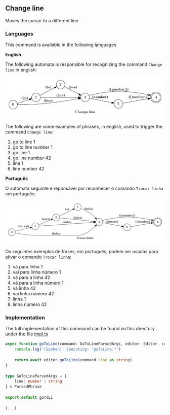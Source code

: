 ## Change line

Moves the cursor to a different line

### Languages

This command is available in the following languages

**English**

The following automata is responsible for recognizing the command `Change line` in english:

![English](phrase_en-US.png)

The following are some examples of phrases, in english, used to trigger the command `Change line`:

1. go to line 1
2. go to line number 1
3. go line 1
4. go line number 42
5. line 1
6. line number 42

**Português**

O automata seguinte é reponsável por reconhecer o comando `Trocar linha` em português:

![Português](phrase_pt-BR.png)

Os seguintes exemplos de frases, em português, podem ser usadas para ativar o comando `Trocar linha`:

1. vá para linha 1
2. vai para linha número 1
3. vá para a linha 42
4. vá para a linha número 1
5. vá linha 42
6. vai linha número 42
7. linha 1
8. linha número 42

### Implementation

The full implementation of this command can be found on this directory under the file [impl.ts](impl.ts)

```typescript
async function goToLine(command: GoToLineParsedArgs, editor: Editor, context: {}) {
    console.log('[Spoken]: Executing: "goToLine."')

    return await editor.goToLine(command.line as string)
}

type GoToLineParsedArgs = {
    line: number | string
} & ParsedPhrase

export default goToLi

(...)
```